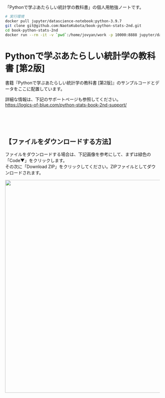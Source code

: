 
「Pythonで学ぶあたらしい統計学の教科書」の個人用勉強ノートです。

```bash
# 実行環境
docker pull jupyter/datascience-notebook:python-3.9.7
git clone git@github.com:NaotoKubota/book-python-stats-2nd.git
cd book-python-stats-2nd
docker run --rm -it -v `pwd`:/home/jovyan/work -p 10000:8888 jupyter/datascience-notebook:python-3.9.7 jupyter notebook
```

# Pythonで学ぶあたらしい統計学の教科書 [第2版]
書籍『Pythonで学ぶあたらしい統計学の教科書 [第2版]』のサンプルコードとデータをここに配置しています。

詳細な情報は、下記のサポートページも参照してください。<br>
https://logics-of-blue.com/python-stats-book-2nd-support/


<br><br><br>

## 【ファイルをダウンロードする方法】

ファイルをダウンロードする場合は、下記画像を参考にして、まずは緑色の「Code▼」をクリックします。<br>
その次に「Download ZIP」をクリックしてください。ZIPファイルとしてダウンロードされます。<br>

<img src="https://logics-of-blue.com/wp-content/uploads/2022/05/395c831e38b9df22ea66b40dc1ce7c65.png" alt="" width="1320" height="693" class="alignnone size-full wp-image-3149" />
